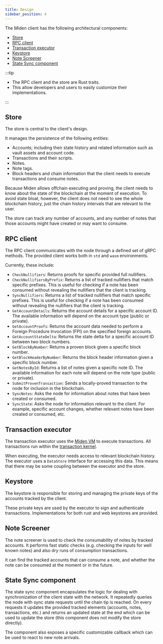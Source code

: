 ```yaml
---
title: Design
sidebar_position: 4
---
```


The Miden client has the following architectural components:

- [Store](#store)
- [RPC client](#rpc-client)
- [Transaction executor](#transaction-executor)
- [Keystore](#keystore)
- [Note Screener](#note-screener)
- [State Sync component](#state-sync-component)

:::tip

- The RPC client and the store are Rust traits.
- This allow developers and users to easily customize their implementations.

:::

## Store

The store is central to the client's design.

It manages the persistence of the following entities:

- Accounts; including their state history and related information such as vault assets and account code.
- Transactions and their scripts.
- Notes.
- Note tags.
- Block headers and chain information that the client needs to execute transactions and consume notes.

Because Miden allows offchain executing and proving, the client needs to know about the state of the blockchain at the moment of execution. To avoid state bloat, however, the client does not need to see the whole blockchain history, just the chain history intervals that are relevant to the user.

The store can track any number of accounts, and any number of notes that those accounts might have created or may want to consume.

## RPC client

The RPC client communicates with the node through a defined set of gRPC methods. The provided client works both in `std` and `wasm` environments.

Currently, these include:

- `CheckNullifiers`: Returns proofs for specific provided full nullifiers.
- `CheckNullifiersByPrefix`: Returns a list of tracked nullifiers that match specific prefixes. This is useful for checking if a note has been consumed without revealing the nullifiers that the client is tracking.
- `SyncNullifiers`: Returns a list of tracked nullifiers that match specific prefixes. This is useful for checking if a note has been consumed without revealing the nullifiers that the client is tracking.
- `GetAccountDetails`: Returns the account details for a specific account ID. The available information will depend on the account type (public or private).
- `GetAccountProofs`: Returns the account data needed to perform a Foreign Procedure Invocation (FPI) on the specified foreign accounts.
- `GetAccountStateDelta`: Returns the state delta for a specific account ID between two block numbers.
- `GetBlockByNumber`: Returns a proven block given a specific block number.
- `GetBlockHeaderByNumber`: Returns the block header information given a specific block number.
- `GetNotesById`: Returns a list of notes given a specific note ID. The available information for each note will depend on the note type (public or private).
- `SubmitProvenTransaction`: Sends a locally-proved transaction to the node for inclusion in the blockchain.
- `SyncNotes`: Asks the node for information about notes that have been created or consumed.
- `SyncState`: Asks the node for information relevant to the client. For example, specific account changes, whether relevant notes have been created or consumed, etc.

## Transaction executor

The transaction executor uses the [Miden VM](https://0xmiden.github.io/miden-docs/imported/miden-vm/src/intro/main.html) to execute transactions. All transactions run within the [transaction kernel](https://0xmiden.github.io/miden-docs/imported/miden-base/src/transaction.html).

When executing, the executor needs access to relevant blockchain history. The executor uses a `DataStore` interface for accessing this data. This means that there may be some coupling between the executor and the store.

## Keystore

The keystore is responsible for storing and managing the private keys of the accounts tracked by the client.

These private keys are used by the executor to sign and authenticate transactions. Implementations for both rust and web keystores are provided.

## Note Screener

The note screener is used to check the consumability of notes by tracked accounts. It performs fast static checks (e.g. checking the inputs for well known notes) and also dry runs of consumption transactions.

It can find the tracked accounts that can consume a note, and whether the note can be consumed at the moment or in the future.

## State Sync component

The state sync component encapsulates the logic for dealing with synchronization of the client state with the network. It repeatedly queries the node with sync state requests until the chain tip is reached. On every requests it updates the provided tracked elements (accounts, notes, transactions, etc.) and returns an updated state at the end which can be used to update the store (this component does not modify the store directly).

The component also exposes a specific customizable callback which can be used to react to new note arrivals.

